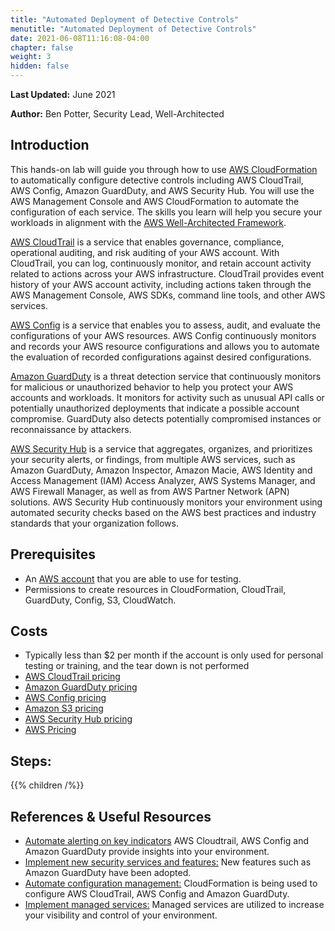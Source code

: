 ```yaml
---
title: "Automated Deployment of Detective Controls"
menutitle: "Automated Deployment of Detective Controls"
date: 2021-06-08T11:16:08-04:00
chapter: false
weight: 3
hidden: false
---
```


**Last Updated:** June 2021

**Author:** Ben Potter, Security Lead, Well-Architected


## Introduction

This hands-on lab will guide you through how to use [AWS CloudFormation](https://aws.amazon.com/cloudformation/) to automatically configure detective controls including AWS CloudTrail, AWS Config, Amazon GuardDuty, and AWS Security Hub.
You will use the AWS Management Console and AWS CloudFormation to automate the configuration of each service. The skills you learn will help you secure your workloads in alignment with the [AWS Well-Architected Framework](https://aws.amazon.com/architecture/well-architected/).

[AWS CloudTrail](https://aws.amazon.com/cloudtrail/) is a service that enables governance, compliance, operational auditing, and risk auditing of your AWS account. With CloudTrail, you can log, continuously monitor, and retain account activity related to actions across your AWS infrastructure. CloudTrail provides event history of your AWS account activity, including actions taken through the AWS Management Console, AWS SDKs, command line tools, and other AWS services.

[AWS Config](https://aws.amazon.com/config/) is a service that enables you to assess, audit, and evaluate the configurations of your AWS resources. AWS Config continuously monitors and records your AWS resource configurations and allows you to automate the evaluation of recorded configurations against desired configurations.

[Amazon GuardDuty](https://aws.amazon.com/guardduty/) is a threat detection service that continuously monitors for malicious or unauthorized behavior to help you protect your AWS accounts and workloads. It monitors for activity such as unusual API calls or potentially unauthorized deployments that indicate a possible account compromise. GuardDuty also detects potentially compromised instances or reconnaissance by attackers.

[AWS Security Hub](https://aws.amazon.com/security-hub/) is a service that aggregates, organizes, and prioritizes your security alerts, or findings, from multiple AWS services, such as Amazon GuardDuty, Amazon Inspector, Amazon Macie, AWS Identity and Access Management (IAM) Access Analyzer, AWS Systems Manager, and AWS Firewall Manager, as well as from AWS Partner Network (APN) solutions. AWS Security Hub continuously monitors your environment using automated security checks based on the AWS best practices and industry standards that your organization follows.

## Prerequisites

- An [AWS account](https://portal.aws.amazon.com/gp/aws/developer/registration/index.html) that you are able to use for testing.
- Permissions to create resources in CloudFormation, CloudTrail, GuardDuty, Config, S3, CloudWatch.

## Costs

- Typically less than $2 per month if the account is only used for personal testing or training, and the tear down is not performed
- [AWS CloudTrail pricing](https://aws.amazon.com/cloudtrail/pricing/)
- [Amazon GuardDuty pricing](https://aws.amazon.com/guardduty/pricing/)
- [AWS Config pricing](https://aws.amazon.com/config/pricing/)
- [Amazon S3 pricing](https://aws.amazon.com/s3/pricing/)
- [AWS Security Hub pricing](https://aws.amazon.com/security-hub/pricing/)
- [AWS Pricing](https://aws.amazon.com/pricing/)

## Steps:

{{% children /%}}

## References & Useful Resources

* [Automate alerting on key indicators](https://wa.aws.amazon.com/wat.question.SEC_4.en.html) AWS 
Cloudtrail, AWS Config and Amazon GuardDuty provide insights into your environment.
* [Implement new security services and features:](https://wa.aws.amazon.com/wat.question.SEC_5.en.html) New features such as Amazon GuardDuty have been adopted.
* [Automate configuration management:](https://wa.aws.amazon.com/wat.question.SEC_6.en.html) CloudFormation is being used to configure AWS CloudTrail, AWS Config and Amazon GuardDuty.
* [Implement managed services:](https://wa.aws.amazon.com/wat.question.SEC_7.en.html) Managed services are utilized to increase your visibility and control of your environment.
